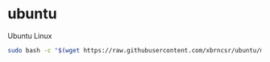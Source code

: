 # ubuntu
Ubuntu Linux 
```bash
sudo bash -c "$(wget https://raw.githubusercontent.com/xbrncsr/ubuntu/main/ubuntu.sh -O -)"

```

